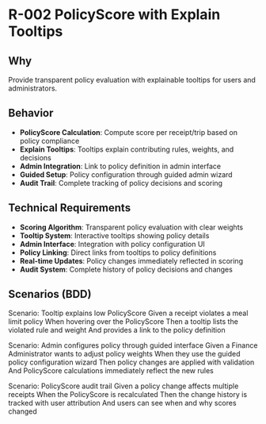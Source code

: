 # R-002 PolicyScore with Explain Tooltips

## Why
Provide transparent policy evaluation with explainable tooltips for users and administrators.

## Behavior
- **PolicyScore Calculation**: Compute score per receipt/trip based on policy compliance
- **Explain Tooltips**: Tooltips explain contributing rules, weights, and decisions
- **Admin Integration**: Link to policy definition in admin interface
- **Guided Setup**: Policy configuration through guided admin wizard
- **Audit Trail**: Complete tracking of policy decisions and scoring

## Technical Requirements
- **Scoring Algorithm**: Transparent policy evaluation with clear weights
- **Tooltip System**: Interactive tooltips showing policy details
- **Admin Interface**: Integration with policy configuration UI
- **Policy Linking**: Direct links from tooltips to policy definitions
- **Real-time Updates**: Policy changes immediately reflected in scoring
- **Audit System**: Complete history of policy decisions and changes

## Scenarios (BDD)
Scenario: Tooltip explains low PolicyScore
Given a receipt violates a meal limit policy
When hovering over the PolicyScore
Then a tooltip lists the violated rule and weight
And provides a link to the policy definition

Scenario: Admin configures policy through guided interface
Given a Finance Administrator wants to adjust policy weights
When they use the guided policy configuration wizard
Then policy changes are applied with validation
And PolicyScore calculations immediately reflect the new rules

Scenario: PolicyScore audit trail
Given a policy change affects multiple receipts
When the PolicyScore is recalculated
Then the change history is tracked with user attribution
And users can see when and why scores changed
